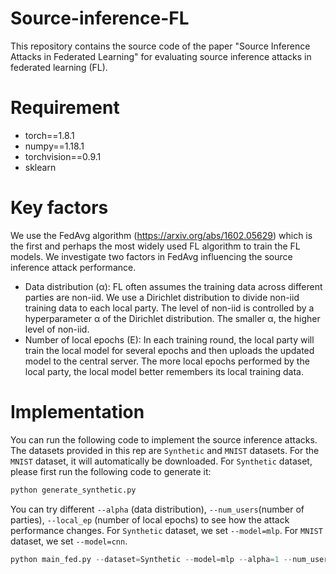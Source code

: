 # Source-inference-FL
This repository contains the source code of the paper "Source Inference Attacks in Federated Learning" for evaluating source inference attacks in federated learning (FL). 

# Requirement 
* torch==1.8.1
* numpy==1.18.1
* torchvision==0.9.1
* sklearn

# Key factors
We use the FedAvg algorithm (https://arxiv.org/abs/1602.05629) which is the first and perhaps the most widely used FL algorithm to train the FL models. We investigate two factors in FedAvg influencing the source inference attack performance.

* Data distribution (α): FL often assumes the training data across different parties are non-iid. We use a Dirichlet distribution to divide non-iid training data to each local party. The level of non-iid is controlled by a hyperparameter α of the Dirichlet distribution. The smaller α, the higher level of non-iid.
* Number of local epochs (E): In each training round, the local party will train the local model for several epochs and then uploads the updated model to the central server. The more local epochs performed by the local party, the local model better remembers its local training data.

# Implementation
You can run the following code to implement the source inference attacks. The datasets provided in this rep are `Synthetic` and `MNIST` datasets. For the `MNIST` dataset, it will automatically be downloaded. For `Synthetic` dataset, please first run the following code to generate it:
```python
python generate_synthetic.py
```

You can try different `--alpha` (data distribution), `--num_users`(number of parties), `--local_ep` (number of local epochs) to see how the attack performance changes. For `Synthetic` dataset, we set `--model=mlp`. For `MNIST` dataset, we set `--model=cnn`.
```python
python main_fed.py --dataset=Synthetic --model=mlp --alpha=1 --num_users=10 --local_ep=5
```
